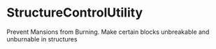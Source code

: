 # StructureControlUtility

Prevent Mansions from Burning.
Make certain blocks unbreakable and unburnable in structures